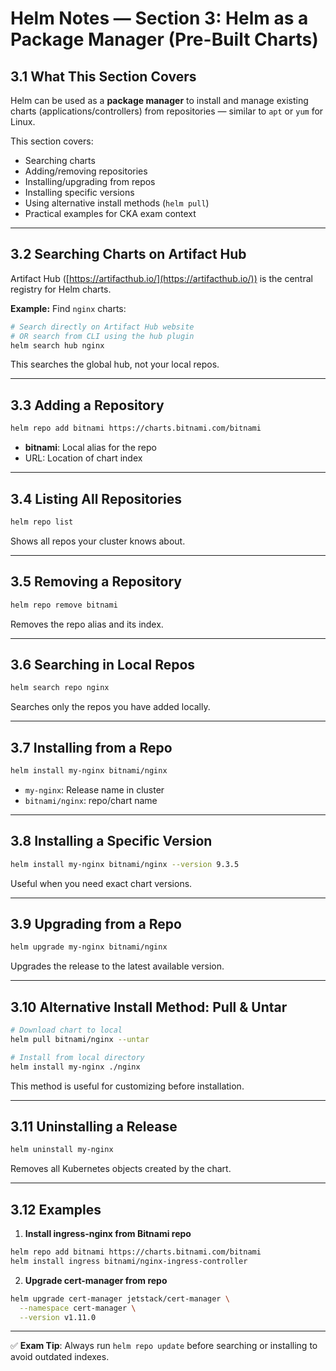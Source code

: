 # Helm Notes — Section 3: Helm as a Package Manager (Pre-Built Charts)

## 3.1 What This Section Covers

Helm can be used as a **package manager** to install and manage existing charts (applications/controllers) from repositories — similar to `apt` or `yum` for Linux.

This section covers:

* Searching charts
* Adding/removing repositories
* Installing/upgrading from repos
* Installing specific versions
* Using alternative install methods (`helm pull`)
* Practical examples for CKA exam context

---

## 3.2 Searching Charts on Artifact Hub

Artifact Hub ([https://artifacthub.io/](https://artifacthub.io/)) is the central registry for Helm charts.

**Example:** Find `nginx` charts:

```bash
# Search directly on Artifact Hub website
# OR search from CLI using the hub plugin
helm search hub nginx
```

This searches the global hub, not your local repos.

---

## 3.3 Adding a Repository

```bash
helm repo add bitnami https://charts.bitnami.com/bitnami
```

* **bitnami**: Local alias for the repo
* URL: Location of chart index

---

## 3.4 Listing All Repositories

```bash
helm repo list
```

Shows all repos your cluster knows about.

---

## 3.5 Removing a Repository

```bash
helm repo remove bitnami
```

Removes the repo alias and its index.

---

## 3.6 Searching in Local Repos

```bash
helm search repo nginx
```

Searches only the repos you have added locally.

---

## 3.7 Installing from a Repo

```bash
helm install my-nginx bitnami/nginx
```

* `my-nginx`: Release name in cluster
* `bitnami/nginx`: repo/chart name

---

## 3.8 Installing a Specific Version

```bash
helm install my-nginx bitnami/nginx --version 9.3.5
```

Useful when you need exact chart versions.

---

## 3.9 Upgrading from a Repo

```bash
helm upgrade my-nginx bitnami/nginx
```

Upgrades the release to the latest available version.

---

## 3.10 Alternative Install Method: Pull & Untar

```bash
# Download chart to local
helm pull bitnami/nginx --untar

# Install from local directory
helm install my-nginx ./nginx
```

This method is useful for customizing before installation.

---

## 3.11 Uninstalling a Release

```bash
helm uninstall my-nginx
```

Removes all Kubernetes objects created by the chart.

---

## 3.12 Examples

1. **Install ingress-nginx from Bitnami repo**

```bash
helm repo add bitnami https://charts.bitnami.com/bitnami
helm install ingress bitnami/nginx-ingress-controller
```

2. **Upgrade cert-manager from repo**

```bash
helm upgrade cert-manager jetstack/cert-manager \
  --namespace cert-manager \
  --version v1.11.0
```

---

✅ **Exam Tip**: Always run `helm repo update` before searching or installing to avoid outdated indexes.
